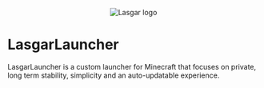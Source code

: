 <p align="center">
  <img src="https://i.imgur.com/vKCwaEg.png" alt="Lasgar logo"/>
</p>

LasgarLauncher
=======

LasgarLauncher is a custom launcher for Minecraft that focuses on private, long term stability, simplicity and an auto-updatable experience.
